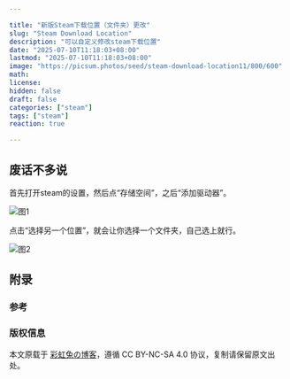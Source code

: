 ```yaml
---

title: "新版Steam下载位置（文件夹）更改"
slug: "Steam Download Location"
description: "可以自定义修改steam下载位置"
date: "2025-07-10T11:18:03+08:00"
lastmod: "2025-07-10T11:18:03+08:00"
image: "https://picsum.photos/seed/steam-download-location11/800/600"
math: 
license: 
hidden: false
draft: false 
categories: ["steam"]
tags: ["steam"]
reaction: true

---
```


## 废话不多说

首先打开steam的设置，然后点“存储空间”，之后“添加驱动器”。

![图1](https://s2.loli.net/2025/07/10/sB3r975EAwbLoRh.png)

点击“选择另一个位置”，就会让你选择一个文件夹，自己选上就行。

![图2](https://s2.loli.net/2025/07/10/6oze4P8kiRUEOGu.png)

## 附录

### 参考

### 版权信息

本文原载于 [彩虹兔の博客](https://cai-hong-tu-blog.pages.dev/)，遵循 CC BY-NC-SA 4.0 协议，复制请保留原文出处。

